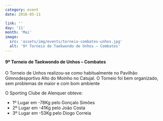 ```yaml
---
category: event
date: 2016-05-11

link: ''
day: '11'
month: 'Mai'
image:
  src: 'assets/img/events/torneio-combates-unhos.jpg'
  alt: '9º Torneio de Taekwondo de Unhos – Combates'
---
```


#### 9º Torneio de Taekwondo de Unhos – Combates

O Torneio de Unhos realizou-se como habitualmente no Pavilhão Gimnodesportivo Alto do Moinho no Catujal. O Torneio foi bem organizado, sem problemas de maior e com bom ambiente

O Sporting Clube de Alenquer obteve:
  - 1º Lugar em -78Kg pelo Gonçalo Simões
  - 2º Lugar em -41Kg pelo João Costa
  - 3º Lugar em -53Kg pelo Diogo Correia
